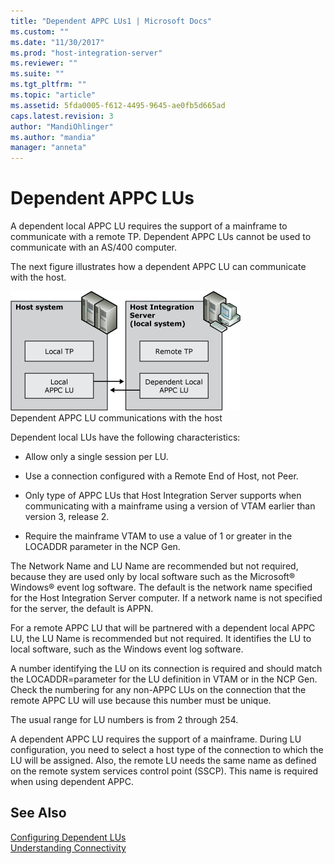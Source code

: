 ```yaml
---
title: "Dependent APPC LUs1 | Microsoft Docs"
ms.custom: ""
ms.date: "11/30/2017"
ms.prod: "host-integration-server"
ms.reviewer: ""
ms.suite: ""
ms.tgt_pltfrm: ""
ms.topic: "article"
ms.assetid: 5fda0005-f612-4495-9645-ae0fb5d665ad
caps.latest.revision: 3
author: "MandiOhlinger"
ms.author: "mandia"
manager: "anneta"
---
```

# Dependent APPC LUs
A dependent local APPC LU requires the support of a mainframe to communicate with a remote TP. Dependent APPC LUs cannot be used to communicate with an AS/400 computer.  
  
 The next figure illustrates how a dependent APPC LU can communicate with the host.  
  
 ![](../core/media/srvc07.gif "srvc07")  
Dependent APPC LU communications with the host  
  
 Dependent local LUs have the following characteristics:  
  
-   Allow only a single session per LU.  
  
-   Use a connection configured with a Remote End of Host, not Peer.  
  
-   Only type of APPC LUs that Host Integration Server supports when communicating with a mainframe using a version of VTAM earlier than version 3, release 2.  
  
-   Require the mainframe VTAM to use a value of 1 or greater in the LOCADDR parameter in the NCP Gen.  
  
 The Network Name and LU Name are recommended but not required, because they are used only by local software such as the Microsoft® Windows® event log software. The default is the network name specified for the Host Integration Server computer. If a network name is not specified for the server, the default is APPN.  
  
 For a remote APPC LU that will be partnered with a dependent local APPC LU, the LU Name is recommended but not required. It identifies the LU to local software, such as the Windows event log software.  
  
 A number identifying the LU on its connection is required and should match the LOCADDR=parameter for the LU definition in VTAM or in the NCP Gen. Check the numbering for any non-APPC LUs on the connection that the remote APPC LU will use because this number must be unique.  
  
 The usual range for LU numbers is from 2 through 254.  
  
 A dependent APPC LU requires the support of a mainframe. During LU configuration, you need to select a host type of the connection to which the LU will be assigned. Also, the remote LU needs the same name as defined on the remote system services control point (SSCP). This name is required when using dependent APPC.  
  
## See Also  
 [Configuring Dependent LUs](../core/configuring-dependent-lus2.md)   
 [Understanding Connectivity](../core/understanding-connectivity1.md)